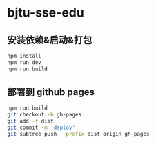 # bjtu-sse-edu

## 安装依赖&启动&打包

```sh
npm install
npm run dev
npm run build
```

## 部署到 github pages

```sh
npm run build
git checkout -b gh-pages
git add -f dist
git commit -m 'deploy'
git subtree push --prefix dist origin gh-pages
```
